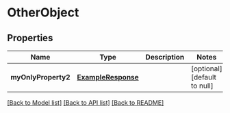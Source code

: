 # OtherObject

## Properties
Name | Type | Description | Notes
------------ | ------------- | ------------- | -------------
**myOnlyProperty2** | [**ExampleResponse**](ExampleResponse.md) |  | [optional] [default to null]

[[Back to Model list]](../README.md#documentation-for-models) [[Back to API list]](../README.md#documentation-for-api-endpoints) [[Back to README]](../README.md)


